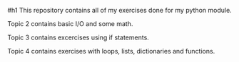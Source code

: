 #h1 This repository contains all of my exercises done for my python module.

Topic 2 contains basic I/O and some math.

Topic 3 contains excercises using if statements.

Topic 4 contains exercises with loops, lists, dictionaries and functions.
